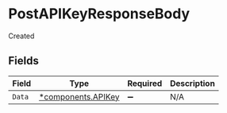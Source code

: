 # PostAPIKeyResponseBody

Created


## Fields

| Field                                                   | Type                                                    | Required                                                | Description                                             |
| ------------------------------------------------------- | ------------------------------------------------------- | ------------------------------------------------------- | ------------------------------------------------------- |
| `Data`                                                  | [*components.APIKey](../../models/components/apikey.md) | :heavy_minus_sign:                                      | N/A                                                     |